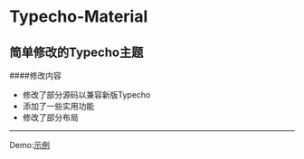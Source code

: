 # Typecho-Material
简单修改的Typecho主题
---
####修改内容
 - 修改了部分源码以兼容新版Typecho
 - 添加了一些实用功能
 - 修改了部分布局
---
Demo:[示例](https://ck.acg23.xyz)
